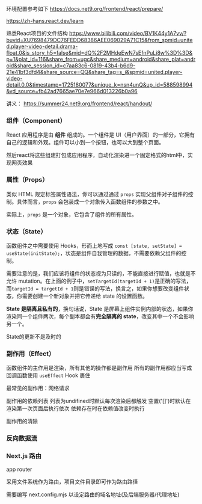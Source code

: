 环境配置参考如下
https://docs.net9.org/frontend/react/prepare/


https://zh-hans.react.dev/learn

熟悉React项目的文件结构
https://www.bilibili.com/video/BV1K44y1A7vv/?buvid=XU7698479DC76FEDD68386AEE069029A71C15&from_spmid=united.player-video-detail.drama-float.0&is_story_h5=false&mid=dQ%2F2MHdeEwN7sEfnPuLi8w%3D%3D&p=1&plat_id=116&share_from=ugc&share_medium=android&share_plat=android&share_session_id=c7aa83c6-0819-43b4-b6d9-21e41bf3dfd4&share_source=QQ&share_tag=s_i&spmid=united.player-video-detail.0.0&timestamp=1725180077&unique_k=nsn4unQ&up_id=588598994&vd_source=fb42ad7665ae70e7e966d013226b0a96

讲义：
https://summer24.net9.org/frontend/react/handout/





### 组件（Component）

React 应用程序是由 **组件** 组成的。一个组件是 UI（用户界面）的一部分，它拥有自己的逻辑和外观。组件可以小到一个按钮，也可以大到整个页面。

然后react将这些组建打包成应用程序，自动化渲染进一个固定格式的html中，实现网页效果
### 属性（Props）


类似 HTML 规定标签属性语法，你可以通过通过 `props` 实现父组件对子组件的控制。具体而言，`props` 会包装成一个对象传入函数组件的参数之中。

实际上，`props` 是一个对象，它包含了组件的所有属性。


### 状态（State）
函数组件之中需要使用 Hooks，形而上地写成 `const [state, setState] = useState(initState);`，状态是组件自我管理的数据，不需要依赖父组件的控制。


需要注意的是，我们应该将组件的状态视为只读的，不能直接进行赋值，也就是不允许 mutation。在上面的例子中，`setTargetId(targetId + 1)`是正确的写法，而`targetId = targetId + 1`则是错误的写法，换言之，如果你想要改变组件状态，你需要创建一个新对象并把它传递给 state 的设置函数。

**State 是隔离且私有的**，换句话说，State 是屏幕上组件实例内部的状态，如果你渲染同一个组件两次，每个副本都会有**完全隔离的 state**，改变其中一个不会影响另一个。


State的更新不是及时的
### 副作用（Effect）
函数组件的主作用是渲染，所有其他的操作都是副作用
所有的副作用都应当写成回调函数使用 `useEffect` Hook 裹住

最常见的副作用：网络请求

副作用的依赖列表
	列表为undifined时默认每次渲染后都触发
	空置('[]')时默认在渲染第一次页面后执行依次
	依赖存在时在依赖值改变时执行


副作用的清除
### 反向数据流


### Next.js 路由

app router

采用文件系统作为路由，项目文件目录即可作为路由路径

需要编写 next.config.mjs 以设定路由的域名地址(及后端服务器/代理地址)